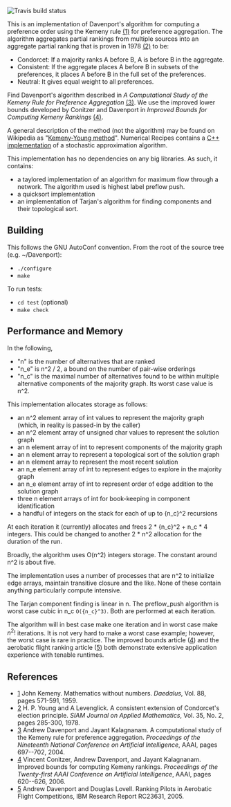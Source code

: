 ![Travis build status][travis]

This is an implementation of Davenport's algorithm for computing
a preference order using the Kemeny rule [(1)][kemeny]
for preference aggregation.
The algorithm aggregates partial rankings from multiple sources into an
aggregate partial ranking that is proven in 1978 [(2)][young] to be:
- Condorcet: If a majority ranks A before B, A is before B in the aggregate.
- Consistent: If the aggregate places A before B in subsets of the
preferences, it places A before B in the full set of the preferences.
- Neutral: It gives equal weight to all preferences.

Find Davenport's algorithm described in
_A Computational Study of the Kemeny Rule for Preference
Aggregation_ [(3)][davenport].
We use the improved lower bounds developed by Conitzer and Davenport in
_Improved Bounds for Computing Kemeny Rankings_ [(4)][bounds].

A general description of the method (not the algorithm)
may be found on Wikipedia as "[Kemeny-Young method][kym]".
Numerical Recipes contains a [C++ implementation][kycpp]
of a stochastic approximation algorithm.

This implementation has no dependencies on any big libraries.
As such, it contains:
- a taylored implementation of an algorithm for maximum flow through a network.
  The algorithm used is highest label preflow push.
- a quicksort implementation
- an implementation of Tarjan's algorithm for finding components and
  their topological sort.

## Building

This follows the GNU AutoConf convention. From the root of the source tree
(e.g. ~/Davenport):
- `./configure`
- `make`

To run tests:
- `cd test` (optional)
- `make check`

## Performance and Memory

In the following,
- "n" is the number of alternatives that are ranked
- "n_e" is n^2 / 2, a bound on the number of pair-wise orderings
- "n_c" is the maximal number of alternatives found to be within multiple
  alternative components of the majority graph. Its worst case value is n^2.

This implementation allocates storage as follows:
- an n^2 element array of int values to represent the majority graph
  (which, in reality is passed-in by the caller)
- an n^2 element array of unsigned char values to represent the solution
  graph
- an n element array of int to represent components of the majority graph
- an n element array to represent a topological sort of the solution graph
- an n element array to represent the most recent solution
- an n_e element array of int to represent edges to explore in the
  majority graph
- an n_e element array of int to represent order of edge addition to the
  solution graph
- three n element arrays of int for book-keeping in component identification
- a handful of integers on the stack for each of up to {n_c}^2 recursions

At each iteration it (currently) allocates and frees 2 * {n_c}^2 + n_c * 4
integers. This could be changed to another 2 * n^2 allocation for the
duration of the run.

Broadly, the algorithm uses O(n^2) integers storage. The constant around n^2 is
about five.

The implementation uses a number of processes that are n^2 to initialize
edge arrays, maintain transitive closure and the like. None of these contain
anything particularly compute intensive.

The Tarjan component finding is linear in n.
The preflow_push algorithm is worst case cubic in n_c `O({n_c}^3)`.
Both are performed at each iteration.

The algorithm will in best case make one iteration and in worst case make
${n^2}!$ iterations. It is not very hard to make a worst case example; however,
the worst case is rare in practice. The improved bounds article ([4][bounds])
and the aerobatic flight ranking article ([5][ranking]) both demonstrate
extensive application experience with tenable runtimes.

## References
- [1][kemeny] John Kemeny. Mathematics without numbers.
_Daedalus_, Vol. 88, pages 571-591, 1959.
- [2][young] H. P. Young and A Levenglick.
A consistent extension of Condorcet's election principle.
_SIAM Journal on Applied Mathematics_, Vol. 35, No. 2, pages 285-300, 1978.
- [3][davenport] Andrew Davenport and Jayant Kalagnanam.
A computational study of the Kemeny rule for preference aggregation.
_Proceedings of the Nineteenth National Conference on Artificial Intelligence_,
AAAI, pages 697--702, 2004.
- [4][bounds] Vincent Conitzer, Andrew Davenport, and Jayant Kalagnanam.
Improved bounds for computing Kemeny rankings.
_Proceedings of the Twenty-first AAAI Conference on Artificial Intelligence_,
AAAI, pages 620--626, 2006.
- [5][ranking] Andrew Davenport and Douglas Lovell. Ranking Pilots in
Aerobatic Flight Competitions, IBM Research Report RC23631, 2005.

[kemeny]:https://www.jstor.org/stable/20026529
[young]: https://doi.org/10.1137/0135023
[kym]: https://en.wikipedia.org/wiki/Kemeny%E2%80%93Young_method
[kycpp]: http://numerical.recipes/whp/ky/kemenyyoung.html
[davenport]: https://aaai.org/Library/AAAI/2004/aaai04-110.php
[bounds]: https://aaai.org/Library/AAAI/2006/aaai06-099.php
[travis]: https://travis-ci.org/wbreeze/davenport.svg?branch=master
[ranking]: https://domino.research.ibm.com/library/cyberdig.nsf/0/f0cef204f8d781628525702300545d8f
